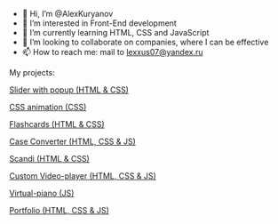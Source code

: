 - 👋 Hi, I’m @AlexKuryanov
- 👀 I’m interested in Front-End development
- 🌱 I’m currently learning HTML, CSS and JavaScript
- 💞️ I’m looking to collaborate on companies, where I can be effective
- 📫 How to reach me: mail to lexxus07@yandex.ru

My projects:

[Slider with popup (HTML & CSS)](https://alexkuryanov.github.io/coursera/grandma's-harvest/)

[CSS animation (CSS)](https://alexkuryanov.github.io/coursera/animation/)

[Flashcards (HTML & CSS)](https://alexkuryanov.github.io/Flashcards/Flashcards/task/src/)

[Case Converter (HTML, CSS & JS)](https://alexkuryanov.github.io/Case-Converter1/Case%20Converter/task/src/)

[Scandi (HTML & CSS)](https://github.com/AlexKuryanov/Zaverstaju-3.0)

[Custom Video-player (HTML, CSS & JS)](https://rolling-scopes-school.github.io/alexkuryanov-JSFEPRESCHOOL/custom-video-player/)

[Virtual-piano (JS)](https://rolling-scopes-school.github.io/alexkuryanov-JSFE2021Q1/virtual-piano)

[Portfolio (HTML, CSS & JS)](https://rolling-scopes-school.github.io/alexkuryanov-JSFEPRESCHOOL/portfolio)
